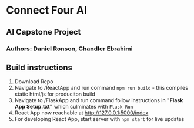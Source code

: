 # Connect Four AI
## AI Capstone Project
### Authors: Daniel Ronson, Chandler Ebrahimi
## Build instructions
1. Download Repo
2. Navigate to /ReactApp and run command `npm run build` - this compiles static html/js for produciton build
3. Navigate to /FlaskApp and run command follow instructions in **"Flask App Setup.txt"** which culminates with `Flask Run`  
4. React App now reachable at http://127.0.0.1:5000/index
5. For developing React App, start server with `npm start` for live updates



